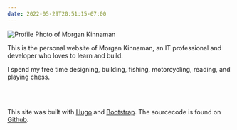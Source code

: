 ```yaml
---
date: 2022-05-29T20:51:15-07:00
---
```

<div class="container">
<div class="row">
<div class="col-sm-3 align-self-center no-padding">
<img alt="Profile Photo of Morgan Kinnaman" class="rounded border img-fluid" src="/images/profile.jpg">
</div>
<div class="col-lg">

This is the personal website of Morgan Kinnaman, an IT professional and developer who loves to learn and build. 

I spend my free time designing, building, fishing, motorcycling, reading, and playing chess.
</div>
</div>
</div>
<br>
<br>

This site was built with [Hugo](https://gohugo.io/) and [Bootstrap](https://getbootstrap.com/). The sourcecode is found on [Github](https://github.com/kinnaman/kinnaman). 
